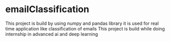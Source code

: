 # emailClassification
This project is build by using numpy and pandas library
it is used for real time application like classification of emails 
This project is build while doing internship in advanced ai and deep learning
